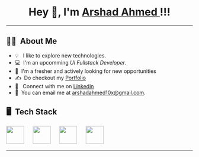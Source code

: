<!-- ![banner](https://user-images.githubusercontent.com/76579075/223121879-c61676cf-29dc-4021-b150-56252b629a89.png) -->
  <div align="center">

# Hey 👋, I'm [Arshad Ahmed ](https://github.com/arshad10x)!!!
  
</div>

<hr/>

## 👩‍💻 &nbsp;About Me

- 💡 &nbsp; I like to explore new technologies.
- 💻 &nbsp;I'm an upcomming *UI Fullstack Developer*.
- 📌 &nbsp;I'm a fresher and actively looking for new opportunities
- ✍️ &nbsp;Do checkout my [Portfolio](https://arshadahmed.vercel.app/)
- 📱  &nbsp; Connect with me on [Linkedin](https://linkedin.com/in/arshadahmed10x)
- 📩 &nbsp;You can email me at arshadahmed10x@gmail.com.



## 🖥️ &nbsp;Tech Stack

<div align="left">
<p>
  
<img height="48px" src="https://www.w3.org/html/logo/badge/html5-badge-h-solo.png"> &nbsp;&nbsp;&nbsp;&nbsp;
<img height="48px" src="https://user-images.githubusercontent.com/110087385/210600757-c5cd4168-1913-4cb9-8c09-1d43f9a7565b.png"> &nbsp;&nbsp;&nbsp;&nbsp;
<img height="48px" src="https://user-images.githubusercontent.com/110087385/210599105-c62857b2-9401-4ecf-a0a7-f15c8e917f6f.jpg"> &nbsp;&nbsp;&nbsp;&nbsp;
<img height="48px" src="https://user-images.githubusercontent.com/110087385/210602668-e370882b-dadd-4dcc-9404-feafe5e4293c.png"> &nbsp;&nbsp;&nbsp;&nbsp;

</p>

</div>

<hr>

